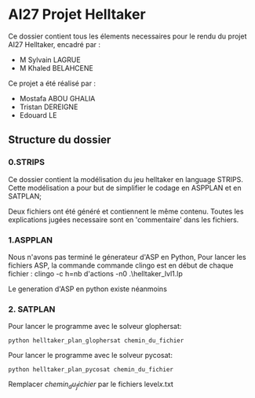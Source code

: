 

# AI27 Projet Helltaker

Ce dossier contient tous les élements necessaires pour le rendu du projet AI27 Helltaker, encadré par :
- M Sylvain LAGRUE
- M Khaled BELAHCENE

Ce projet a été réalisé par :
-	Mostafa ABOU GHALIA
-	Tristan DEREIGNE
-	Edouard LE

## Structure du dossier

### 0.STRIPS
Ce dossier contient la modélisation du jeu helltaker en language STRIPS. Cette modélisation a pour but de simplifier le codage en ASPPLAN et en SATPLAN;

Deux fichiers ont été généré et contiennent le même contenu. 
Toutes les explications jugées necessaire sont en 'commentaire' dans les fichiers.
### 1.ASPPLAN
Nous n'avons pas terminé le génerateur d'ASP en Python, 
Pour lancer les fichiers ASP, la commande commande clingo est en début de chaque fichier :
clingo -c h=nb d'actions -n0 .\helltaker_lvl1.lp

Le generation d'ASP en python existe néanmoins

### 2. SATPLAN

Pour lancer le programme avec le solveur glophersat:
```
python helltaker_plan_glophersat chemin_du_fichier
```


Pour lancer le programme avec le solveur pycosat:
```
python helltaker_plan_pycosat chemin_du_fichier
```
Remplacer $chemin_du_fichier$ par le fichiers level$x$.txt